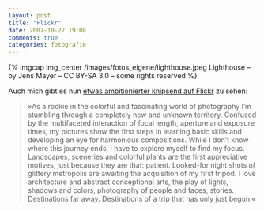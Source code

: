 ```yaml
---
layout: post
title: "Flickr"
date: 2007-10-27 19:08
comments: true
categories: fotografie
---
```


{% imgcap img_center /images/fotos_eigene/lighthouse.jpeg Lighthouse – by Jens Mayer – CC BY-SA 3.0 – some rights reserved %}

Auch mich gibt es nun [etwas ambitionierter knipsend auf Flickr](http://flickr.com/photos/58561508@N00/ "Jens Mayer auf Flickr") zu sehen:

>»As a rookie in the colorful and fascinating world of photography I’m stumbling through a completely new and unknown territory. Confused by the multifaceted interaction of focal length, aperture and exposure times, my pictures show the first steps in learning basic skills and developing an eye for harmonious compositions. While I don’t know where this journey ends, I have to explore myself to find my focus. Landscapes, sceneries and colorful plants are the first appreciative motives, just because they are that: patient. Looked-for night shots of glittery metropolis are awaiting the acquisition of my first tripod. I love architecture and abstract conceptional arts, the play of lights, shadows and colors, photography of people and faces, stories. Destinations far away. Destinations of a trip that has only just begun.«
